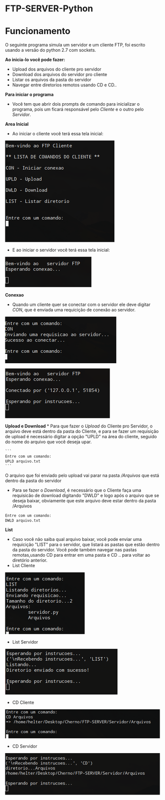 # FTP-SERVER-Python

# Funcionamento
  O seguinte programa simula um servidor e um cliente FTP, foi escrito usando a versão do python 2.7 com sockets. 
  
  **Ao inicia-lo você pode fazer:**
  * Upload dos arquivos do cliente pro servidor
  * Download dos arquivos do servidor pro cliente
  * Listar os arquivos da pasta do servidor
  * Navegar entre diretorios remotos usando CD e CD..
  
  **Para iniciar o programa**
   * Você tem que abrir dois prompts de comando para inicializar o programa, pois um ficará responsável pelo *Cliente* e o outro pelo *Servidor*.
  
  **Area Inicial**
   * Ao iniciar o cliente você terá essa tela inicial:
   
   ![](Imagens/AreaCliente.png)

  * E ao iniciar o servidor você terá essa tela inicial:
  
   ![](Imagens/AreaServidor.png)
   
 **Conexao**
  * Quando um cliente quer se conectar com o servidor ele deve digitar *CON*, que é enviada uma requicição de conexão ao servidor.
  
  ![](Imagens/ConCliente.png)
  
  ![](Imagens/ConServidor.png)
  
  **Upload e Download**
    * Para que fazer o *Upload* do Cliente pro Servidor, o arquivo deve está dentro da pasta do Cliente, e para se fazer um requisição de upload é necessário digitar a opção "UPLD" na área do cliente, seguido do nome do arquivo que você deseja upar.
    
    ```
    Entre com um comando:
    UPLD arquivo.txt
    ```
    
   
   O arquivo que foi enviado pelo upload vai parar na pasta */Arquivos* que está dentro da pasta do servidor
   
   * Para se fazer o *Download*, é necessário que o Cliente faça uma requisicão de download digitando "DWLD" e logo após o arquivo que se deseja baixar, obviamente que este arquivo deve estar dentro da pasta /Arquivos
   
   ```
   Entre com um comando:
   DWLD arquivo.txt
   ```
   
   **List**
   * Caso você não saiba qual arquivo baixar, você pode enviar uma requicição "LIST" para o servidor, que listará as pastas que estão dentro da pasta do servidor. Você pode também navegar nas pastas remotas,usando CD para entrar em uma pasta e CD .. para voltar ao diretório anterior.
   * List Cliente
   
   ![](Imagens/ClienteList.png)
   
   * List Servidor
   
   ![](Imagens/ServidoList.png)
   
   * CD Cliente
   
   ![](Imagens/ClienteCD.png)
   
   * CD Servidor
   
   ![](Imagens/ServidorCD.png)
   
   
